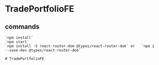 # TradePortfolioFE

## commands
	`npm install`
    `npm start`
    `npm install -S react-router-dom @types/react-router-dom` or   `npm i --save-dev @types/react-router-dom`
    
    # TradePortfolioFE
